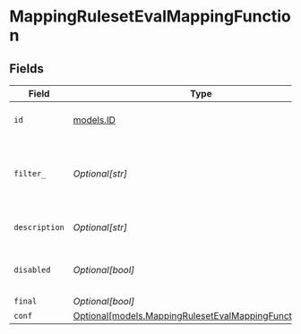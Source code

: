 # MappingRulesetEvalMappingFunction


## Fields

| Field                                                                                                        | Type                                                                                                         | Required                                                                                                     | Description                                                                                                  | Example                                                                                                      |
| ------------------------------------------------------------------------------------------------------------ | ------------------------------------------------------------------------------------------------------------ | ------------------------------------------------------------------------------------------------------------ | ------------------------------------------------------------------------------------------------------------ | ------------------------------------------------------------------------------------------------------------ |
| `id`                                                                                                         | [models.ID](../models/id.md)                                                                                 | :heavy_check_mark:                                                                                           | Unique function identifier.                                                                                  |                                                                                                              |
| `filter_`                                                                                                    | *Optional[str]*                                                                                              | :heavy_minus_sign:                                                                                           | Filter expression controlling when this function runs                                                        | !cribl.group                                                                                                 |
| `description`                                                                                                | *Optional[str]*                                                                                              | :heavy_minus_sign:                                                                                           | Optional function description                                                                                | Default Mappings                                                                                             |
| `disabled`                                                                                                   | *Optional[bool]*                                                                                             | :heavy_minus_sign:                                                                                           | Indicates whether the function is disabled                                                                   |                                                                                                              |
| `final`                                                                                                      | *Optional[bool]*                                                                                             | :heavy_minus_sign:                                                                                           | N/A                                                                                                          |                                                                                                              |
| `conf`                                                                                                       | [Optional[models.MappingRulesetEvalMappingFunctionConf]](../models/mappingrulesetevalmappingfunctionconf.md) | :heavy_minus_sign:                                                                                           | N/A                                                                                                          |                                                                                                              |